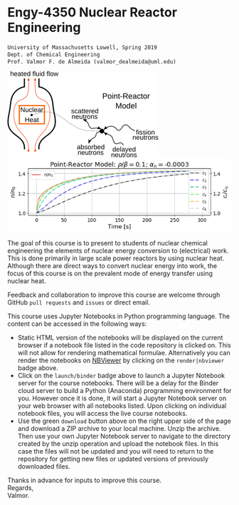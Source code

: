 # Engy-4350 Nuclear Reactor Engineering

    University of Massachusetts Lowell, Spring 2019
    Dept. of Chemical Engineering
    Prof. Valmor F. de Almeida (valmor_dealmeida@uml.edu)
    
![](notebooks/images/point-reactor.png)  ![](notebooks/images/point-reactor-response-2.png) 

The goal of this course is to present to students of nuclear chemical engineering the elements of nuclear energy conversion to (electrical) work. This is done primarily in large scale power reactors by using nuclear heat. Although there are direct ways to convert nuclear energy into work, the focus of this course is on the prevalent mode of energy transfer using nuclear heat.

Feedback and collaboration to improve this course are welcome through GitHub `pull requests` and `issues` or direct email.

This course uses Jupyter Notebooks in Python programming language. The content can be accessed in
the following ways:
+ Static HTML version of the notebooks will be displayed on the current browser if a
notebook file listed in the code repository is clicked on. This will not allow for rendering mathematical formulae. Alternatively you can render the notebooks on [NBViewer](http://nbviewer.jupyter.org/) by clicking on the `render|nbviewer` badge above.
+ Click on the `launch/binder` badge above to launch a Jupyter Notebook server for the
course notebooks. There will be a delay for the Binder cloud server to build a
Python (Anaconda) programming environment for you. However once it is done, it will
start a Jupyter Notebook server on your web browser with all notebooks listed. Upon
clicking on individual notebook files, you will access the live course notebooks.
+ Use the green `download` button above on the right upper side of the page and download a ZIP archive to your local machine. Unzip the archive. Then use your own Jupyter Notebook server to navigate to the directory created by the unzip operation and upload the notebook files. In this case the files will not be updated and you will need to return to the repository for getting new files or updated versions of previously downloaded files.

Thanks in advance for inputs to improve this course.\
Regards,\
Valmor.

